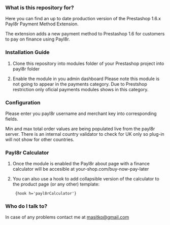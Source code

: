 ### What is this repository for? ###

Here you can find an up to date production version of the Prestashop 1.6.x Payl8r Payment Method Extension.

The extension adds a new payment method to Prestashop 1.6 for customers to pay on finance using Payl8r.


### Installation Guide ###

1. Clone this repository into modules folder of your Prestashop project into payl8r folder

2. Enable the module in you admin dashboard
  Please note this module is not going to appear in the payments category.
  Due to Prestshop restriction only oficial payments modules shows in this category.

### Configuration ###

Please enter you payl8r username and merchant key into corresponding fields.

Min and max total order values are being populated live from the payl8r server.
There is an internal country validator to check for UK only so plug-in will not show for other countries.

### Payl8r Calculator ###

1. Once the module is enabled the Payl8r about page with a finance calculator will be accesible at your-shop.com/buy-now-pay-later
2. You can also use a hook to add collapsible version of the calculator to the product page (or any other) template:

		{hook h='payl8rCalculator'}
    

### Who do I talk to? ###

In case of any problems contact me at masitko@gmail.com
